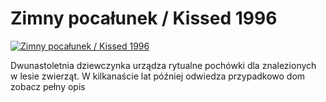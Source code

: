 Zimny pocałunek / Kissed 1996 
=============
[![Zimny pocałunek / Kissed 1996 ](http://vidos.pl/images/player.gif)](http://vidos.pl/zimny-pocalunek-kissed-1996)

 Dwunastoletnia dziewczynka urządza rytualne pochówki dla znalezionych w lesie zwierząt. W kilkanaście lat później odwiedza przypadkowo dom zobacz pełny opis
